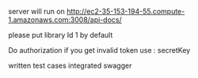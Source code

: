 

server will run on http://ec2-35-153-194-55.compute-1.amazonaws.com:3008/api-docs/

please put library Id 1 by default

Do authorization if you get invalid token use :   secretKey

written test cases
integrated swagger


